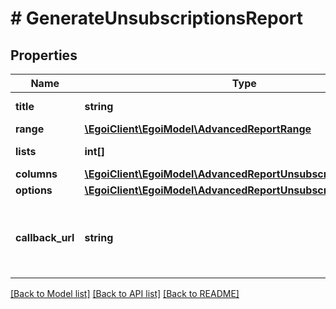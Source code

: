 # # GenerateUnsubscriptionsReport

## Properties

Name | Type | Description | Notes
------------ | ------------- | ------------- | -------------
**title** | **string** | Advanced report title |
**range** | [**\EgoiClient\EgoiModel\AdvancedReportRange**](AdvancedReportRange.md) |  |
**lists** | **int[]** | Array of List Id&#39;s |
**columns** | [**\EgoiClient\EgoiModel\AdvancedReportUnsubscriptionsColumns**](AdvancedReportUnsubscriptionsColumns.md) |  |
**options** | [**\EgoiClient\EgoiModel\AdvancedReportUnsubscriptionsOptions**](AdvancedReportUnsubscriptionsOptions.md) |  |
**callback_url** | **string** | URL which will receive the information of the report | [optional]

[[Back to Model list]](../../README.md#models) [[Back to API list]](../../README.md#endpoints) [[Back to README]](../../README.md)
